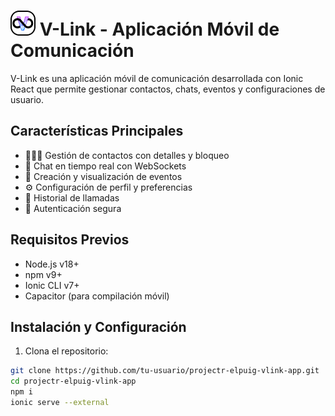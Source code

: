# ![V-Link Logo](/public/imgs/LogoTopBar.png) V-Link - Aplicación Móvil de Comunicación

V-Link es una aplicación móvil de comunicación desarrollada con Ionic React que permite gestionar contactos, chats, eventos y configuraciones de usuario.

## Características Principales

- 🧑‍🤝‍🧑 Gestión de contactos con detalles y bloqueo
- 💬 Chat en tiempo real con WebSockets
- 📅 Creación y visualización de eventos
- ⚙️ Configuración de perfil y preferencias
- 📜 Historial de llamadas
- 🔐 Autenticación segura

## Requisitos Previos

- Node.js v18+
- npm v9+
- Ionic CLI v7+
- Capacitor (para compilación móvil)

## Instalación y Configuración

1. Clona el repositorio:
```bash
git clone https://github.com/tu-usuario/projectr-elpuig-vlink-app.git
cd projectr-elpuig-vlink-app
npm i
ionic serve --external
```
